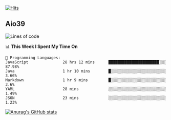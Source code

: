 [![Hits](https://hits.seeyoufarm.com/api/count/incr/badge.svg?url=https%3A%2F%2Fgithub.com%2Faio39&count_bg=%2339C5BB&title_bg=%23555555&icon=&icon_color=%23E7E7E7&title=hits&edge_flat=false)](https://hits.seeyoufarm.com)

## Aio39

<!--START_SECTION:waka-->
![Lines of code](https://img.shields.io/badge/From%20Hello%20World%20I%27ve%20Written-402644%20lines%20of%20code-blue)

📊 **This Week I Spent My Time On** 

```text
💬 Programming Languages: 
JavaScript               28 hrs 12 mins      ██████████████████████░░░   87.98% 
Java                     1 hr 10 mins        █░░░░░░░░░░░░░░░░░░░░░░░░   3.66% 
Markdown                 1 hr 9 mins         █░░░░░░░░░░░░░░░░░░░░░░░░   3.6% 
YAML                     28 mins             ░░░░░░░░░░░░░░░░░░░░░░░░░   1.49% 
JSON                     23 mins             ░░░░░░░░░░░░░░░░░░░░░░░░░   1.23%

```


<!--END_SECTION:waka-->
[![Anurag's GitHub stats](https://github-readme-stats.vercel.app/api?username=aio39)](https://github.com/anuraghazra/github-readme-stats)

<!--
**aio39/aio39** is a ✨ _special_ ✨ repository because its `README.md` (this file) appears on your GitHub profile.

Here are some ideas to get you started:

- 🔭 I’m currently working on ...
- 🌱 I’m currently learning ...
- 👯 I’m looking to collaborate on ...
- 🤔 I’m looking for help with ...
- 💬 Ask me about ...
- 📫 How to reach me: ...
- 😄 Pronouns: ...
- ⚡ Fun fact: ...
-->
